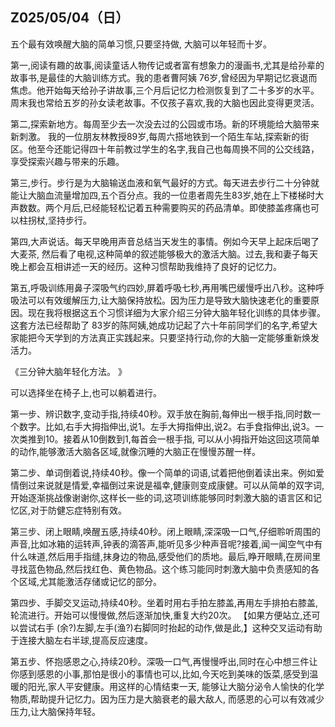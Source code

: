 ## Z025/05/04（日）

五个最有效唤醒大脑的简单习惯,只要坚持做, 大脑可以年轻而十岁。


第一,阅读有趣的故事,阅读童话人物传记或者富有想象力的漫画书,尤其是给孙辈的故事书,是最佳的大脑训练方式。我的患者曹阿姨 76岁,曾经因为早期记忆衰退而焦虑。他开始每天给孙子讲故事,三个月后记忆力检测恢复到了二十多岁的水平。周末我也常给五岁的孙女读老故事。不仅孩子喜欢,我的大脑也因此变得更灵活。

第二,探索新地方。每周至少去一次没去过的公园或市场。新的环境能给大脑带来新刺激。 我的一位朋友林教授89岁,每周六搭地铁到一个陌生车站,探索新的街区。他至今还能记得四十年前教过学生的名字,我自己也每周换不同的公交线路，享受探索兴趣与带来的乐趣。

第三,步行。步行是为大脑输送血液和氧气最好的方式。每天进去步行二十分钟就能让大脑血流量增加四,五个百分点。我的一位患者周先生83岁,她在上下楼梯时大声数数。两个月后,已经能轻松记着五种需要购买的药品清单。即使膝盖疼痛也可以柱拐杖,坚持步行。


第四,大声说话。每天早晚用声音总结当天发生的事情。例如今天早上起床后喝了大麦茶, 然后看了电视,这种简单的叙述能够极大的激活大脑。过去,我和妻子每天晚上都会互相讲述一天的经历。这种习惯帮助我维持了良好的记忆力。

第五,呼吸训练用鼻子深吸气约四妙,屏着呼吸七秒,再用嘴巴缓慢呼出八秒。这种呼吸法可以有效缓解压力,让大脑保持放松。因为压力是导致大脑快速老化的重要原因。现在我将根据这五个习惯详细为大家介绍三分钟大脑年轻化训练的具体步骤。这套方法已经帮助了 83岁的陈阿姨,她成功记起了六十年前同学们的名字,希望大家能把今天学到的方法真正实践起来。只要坚持行动,你的大脑一定能够重新焕发活力。

《三分钟大脑年轻化方法。 》

可以选择坐在椅子上,也可以躺着进行。

第一步、辨识数字,变动手指,持续40秒。双手放在胸前,每伸出一根手指,同时数一个数字。比如,右手大拇指伸出,说1。左手大拇指伸出,说2。右手食指伸出,说3。一次类推到10。接着从10倒数到1,每首会一根手指, 可以从小拇指开始这回这项简单的动作,能够激活大脑各区域,就像沉睡的大脑正在慢慢苏醒一样。

第二步、单词倒着说,持续40秒。像一个简单的词语,试着把他倒着读出来。例如爱情倒过来说就是情爱,幸福倒过来说是福幸,健康则变成康健。可以从简单的双字词,开始逐渐挑战像谢谢你,这样长一些的词,这项训练能够同时刺激大脑的语言区和记忆区,对于防健忘症特别有效。

第三步、闭上眼睛,唤醒五感,持续40秒。闭上眼睛,深深吸一口气,仔细聆听周围的声音,比如冰箱的运转声,钟表的滴答声,能听见多少种声音呢?接着,闻一闻空气中有什么味道,然后用手指缝,抹身边的物品,感受他们的质地。最后,睁开眼睛,在房间里寻找蓝色物品,然后找红色、黄色物品。这个练习能同时刺激大脑中负责感知的各个区域,尤其能激活存储或记忆的部分。

第四步、手脚交叉运动,持续40秒。坐着时用右手拍左膝盖,再用左手排拍右膝盖,轮流进行。开始可以慢慢做,然后逐渐加快,重复大约20次。 【如果方便站立,还可以尝试右手 (余?)左脚,左手(渔?)右脚同时抬起的动作,做是此,】这种交叉运动有助于连接大脑左右半球,提高反应速度。

第五步、怀抱感恩之心,持续20秒。深吸一口气,再慢慢呼出,同时在心中想三件让你感到感恩的小事,那怕是很小的事情也可以,比如,今天吃到美味的饭菜,感受到温暖的阳光,家人平安健康。用这样的心情结束一天, 能够让大脑分泌令人愉快的化学物质,帮助提升记忆力。因为压力是大脑衰老的最大敌人, 而感恩的心可以有效减少压力,让大脑保持年轻。
